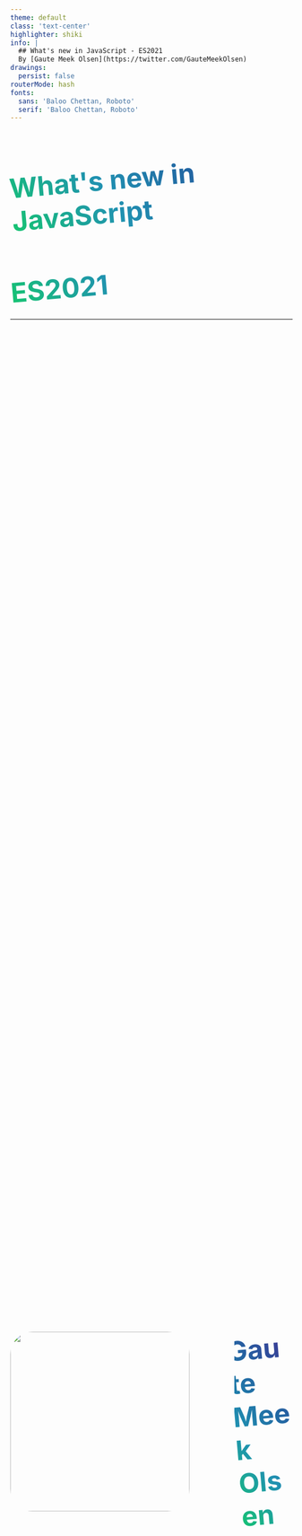```yaml
---
theme: default
class: 'text-center'
highlighter: shiki
info: |
  ## What's new in JavaScript - ES2021
  By [Gaute Meek Olsen](https://twitter.com/GauteMeekOlsen)
drawings:
  persist: false
routerMode: hash  
fonts:
  sans: 'Baloo Chettan, Roboto'
  serif: 'Baloo Chettan, Roboto'
---
```


<Heart/>

# What's new in JavaScript
## ES2021



<style>
  h1,h2{
    transform: rotate(-5deg);
    background: linear-gradient(60deg,#16c570,#2091b1 37%,#2267a3 65%,#3d3393);
    color: transparent;
    background-clip: text;
    -webkit-background-clip: text;
  }

  h2{
    font-size: 3rem;
  }
</style>

---

<div class="row">
  <img src="/gaute.jpg">
  <div class="column">
    <h1>Gaute Meek Olsen</h1>
    <Capra/>
  </div>
</div>

<style>
.row{
  display: flex;
  justify-content: center;
  align-items: center;
  height: 100%;
  gap: 5rem;
}

.column{
  display: flex;
  flex-direction: column;
  justify-content: center;
}

img{
  height: 320px;
  border-radius: 40px;
}

h1{
  font-size: 3rem;
}
</style>

---
clicks: 14
---

<p class="top font">JavaScript created 1995</p>
<p v-click="1" class="top font">Standarized by ECMAScript</p>

<table v-click="1" class="font scale-82 translate-y--12">
  <thead>
    <tr>
      <th>Year</th>
      <th>Edition</th>
      <th v-click="3">Community Name</th>
      <th v-click="7">Official Name</th>
    </tr>
  </thead>
  <tbody class="body">
    <tr>
      <td>1997</td>
      <td>1</td>
    </tr>
    <tr v-click="2">
      <td>1998</td>
      <td>2</td>
    </tr>
    <tr v-click="3">
      <td>1999</td>
      <td>3</td>
      <td>ES3</td>
    </tr>
    <tr v-click="4">
      <td>Abandond</td>
      <td>4</td>
      <td>ES4</td>
    </tr>
    <tr v-click="5">
      <td>2009</td>
      <td>5</td>
      <td>ES5</td>
    </tr>
    <tr v-click="6">
      <td>2011</td>
      <td>5.1</td>
    </tr>
    <tr v-click="7">
      <td>2015</td>
      <td>6</td>
      <td>ES6</td>
      <td>ES2015</td>
    </tr>
    <tr v-click="8">
      <td>2016</td>
      <td>7</td>
      <td>ES7</td>
      <td>ES2016</td>
    </tr>
    <tr v-click="9">
      <td>2017</td>
      <td>8</td>
      <td>ES8</td>
      <td>ES2017</td>
    </tr>
    <tr v-click="10">
      <td>2018</td>
      <td>9</td>
      <td>ES9</td>
      <td>ES2018</td>
    </tr>
    <tr v-click="11">
      <td>2019</td>
      <td>10</td>
      <td>ES10</td>
      <td>ES2019</td>
    </tr>
    <tr v-click="12">
      <td>2020</td>
      <td>11</td>
      <td>ES11</td>
      <td>ES2020</td>
    </tr>
    <tr v-click="13">
      <td>2021</td>
      <td>12</td>
      <td>ES12</td>
      <td>ES2021</td>
    </tr>
    <tr v-click="14">
      <td>Future</td>
      <td></td>
      <td></td>
      <td>ESNext</td>
    </tr>
  </tbody>
</table>

<style>
.top{
  margin: 5px 0;
}

table{
  font-size: 1em;
}

.body td{
  padding-top: 0.25rem;
  padding-bottom: 0.25rem;
}

thead tr{
  --tw-border-opacity: 0.8;
}

tbody .slidev-vclick-hidden{
  display: none;
}
</style>

---

<CodeSlide label="Numeric separators" :snippetId="0"/>

---

<CodeSlide label="replaceAll" :snippetId="1"/>

---

<CodeSlide label="Promise.any" :snippetId="2"/>

---

<CodeSlide label="Logical assignment" :snippetId="3"/>

---

<CodeSlide label="WeakRef" :snippetId="4"/>

---

<div class="container">
  <div class="wavetext">
    <span v-for="(t, i) in [...'The End... Thank You For Listening!']" :key="i" :style="{'animation-delay': `-${((40 - i) * 2 * 2.5) / 40}s`, 'color':`rgba(${100 + ((i * 20) % 155)}, 10, ${100 + ((i * 40) % 55)}, 1)`}">{{t}}</span>
  </div>

  <div class="links">
    <a href="https://github.com/gautemo/ES-Intro">github.com/gautemo/ES-Intro</a>
    <a href="https://gaute-talks.netlify.app">gaute-talks.netlify.app</a>
  </div>
</div>

<style>
.container{
  display: flex;
  flex-direction: column;
  justify-content: center;
}

@keyframes wave {
  from {
    transform: translateY(0);
    color: white;
  }
  to {
    transform: translateY(-50px);
  }
}
.wavetext {
  padding-top: 100px;
  text-align: center;
}
.wavetext span {
  display: inline-block;
  font-size: 40px;
  white-space: pre-wrap;
  animation-duration: 2.5s;
  animation-name: wave;
  animation-iteration-count: infinite;
  animation-direction: alternate;
}

.links{
  display: flex;
  gap: 1em;
  flex-direction: column;
  align-items: center;
  margin-top: 2em;
  font-size: 1.5em;
}

.links a{
  width: fit-content;
}
</style>